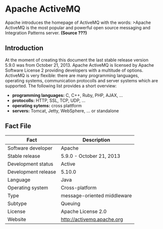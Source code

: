 # Apache ActiveMQ
Apache introduces the homepage of ActiveMQ with the words: 
    >Apache ActiveMQ is the most popular and powerful open source messaging and Integration Patterns   server. **(Source ???)**

## Introduction
At the moment of creating this document the last stable release version 5.9.0 was from October 21, 2013. Apache ActiveMQ is licensed by Apache Software License 2 providing developers with a multitude of options. ActiveMQ is very flexible: there are many programming languages, operating systems, communication protocolls and server systems which are supported. The following list provides a short overview:

* **programming languages:** C, C++, Ruby, PHP, AJAX, ...
* **protocolls:** HTTP, SSL, TCP, UDP, ...
* **operating sytems:** cross plattform 
* **servers:** Tomcat, Jetty, WebSphere, ... or standalone

## Fact File

| Fact               | Description                                                           |
| ------------------ | --------------------------------------------------------------------- |
| Software developer | Apache                                                                |
| Stable release     | 5.9.0 - October 21, 2013                                              |
| Development status | Active                                                                |
| Development release| 5.10.0                                                                |
| Language           | Java                                                                  |
| Operating system   | Cross-platform                                                        |
| Type               | message-oriented middleware                                           |
| Subtype            | Queuing                                                               |
| License            | Apache License 2.0                                                    |
| Website            | http://activemq.apache.org                                            |
